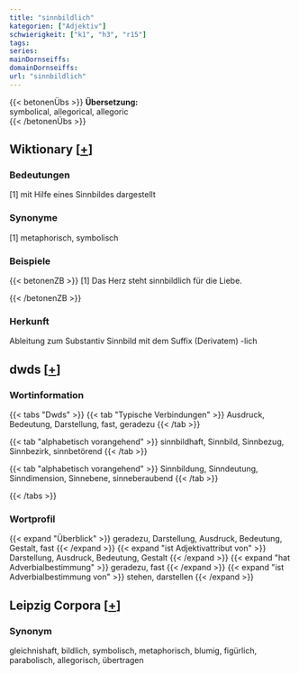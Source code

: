 ```yaml
---
title: "sinnbildlich"
kategorien: ["Adjektiv"]
schwierigkeit: ["k1", "h3", "r15"]
tags:
series:
mainDornseiffs:
domainDornseiffs:
url: "sinnbildlich"
---
```


{{< betonenÜbs >}}
**Übersetzung:**  
symbolical, allegorical, allegoric  
{{< /betonenÜbs >}}

## Wiktionary [[+](https://de.wiktionary.org/wiki/sinnbildlich)]

### Bedeutungen
[1] mit Hilfe eines Sinnbildes dargestellt  

### Synonyme
[1] metaphorisch, symbolisch  

### Beispiele
{{< betonenZB >}}
[1] Das Herz steht sinnbildlich für die Liebe.  

{{< /betonenZB >}}
### Herkunft
Ableitung zum Substantiv Sinnbild mit dem Suffix (Derivatem) -lich  



## dwds [[+](https://www.dwds.de/wb/sinnbildlich)]

### Wortinformation
{{< tabs "Dwds" >}}
{{< tab "Typische Verbindungen" >}}
Ausdruck, Bedeutung, Darstellung, fast, geradezu
{{< /tab >}}

{{< tab "alphabetisch vorangehend" >}}
sinnbildhaft, Sinnbild, Sinnbezug, Sinnbezirk, sinnbetörend
{{< /tab >}}

{{< tab "alphabetisch vorangehend" >}}
Sinnbildung, Sinndeutung, Sinndimension, Sinnebene, sinneberaubend
{{< /tab >}}

{{< /tabs >}}

### Wortprofil
{{< expand "Überblick" >}} geradezu, Darstellung, Ausdruck, Bedeutung, Gestalt, fast {{< /expand >}}
{{< expand "ist Adjektivattribut von" >}} Darstellung, Ausdruck, Bedeutung, Gestalt {{< /expand >}}
{{< expand "hat Adverbialbestimmung" >}} geradezu, fast {{< /expand >}}
{{< expand "ist Adverbialbestimmung von" >}} stehen, darstellen {{< /expand >}}

## Leipzig Corpora [[+](https://corpora.uni-leipzig.de/en/res?word=sinnbildlich&corpusId=deu_newscrawl-public_2018)]


### Synonym
gleichnishaft, bildlich, symbolisch, metaphorisch, blumig, figürlich, parabolisch, allegorisch, übertragen

